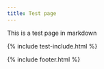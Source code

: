 ```yaml
---
title: Test page
---
```


This is a test page in markdown

{% include test-include.html %}

{% include footer.html %}

